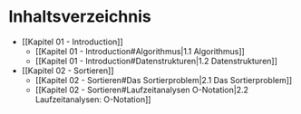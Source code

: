 # Inhaltsverzeichnis
- [[Kapitel 01 - Introduction]]
	- [[Kapitel 01 - Introduction#Algorithmus|1.1 Algorithmus]]
	- [[Kapitel 01 - Introduction#Datenstrukturen|1.2 Datenstrukturen]]
- [[Kapitel 02 - Sortieren]]
	- [[Kapitel 02 - Sortieren#Das Sortierproblem|2.1 Das Sortierproblem]]
	- [[Kapitel 02 - Sortieren#Laufzeitanalysen O-Notation|2.2 Laufzeitanalysen: O-Notation]]



